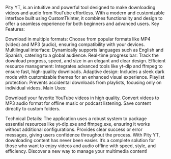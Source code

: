Pity YT, is an intuitive and powerful tool designed to make downloading videos and audio from YouTube effortless. With a modern and customizable interface built using CustomTkinter, it combines functionality and design to offer a seamless experience for both beginners and advanced users.
Key Features:

Download in multiple formats: Choose from popular formats like MP4 (video) and MP3 (audio), ensuring compatibility with your devices.
Multilingual interface: Dynamically supports languages such as English and Spanish, catering to a global audience.
Real-time progress bar: Track the download progress, speed, and size in an elegant and clear design.
Efficient resource management: Integrates advanced tools like yt-dlp and ffmpeg to ensure fast, high-quality downloads.
Adaptive design: Includes a sleek dark mode with customizable themes for an enhanced visual experience.
Playlist protection: Prevents accidental downloads from playlists, focusing only on individual videos.
Main Uses:

Download your favorite YouTube videos in high quality.
Convert videos to MP3 audio format for offline music or podcast listening.
Save content directly to custom folders.

Technical Details:
The application uses a robust system to package essential resources like yt-dlp.exe and ffmpeg.exe, ensuring it works without additional configurations.
Provides clear success or error messages, giving users confidence throughout the process.
With Pity YT, downloading content has never been easier. It’s a complete solution for those who want to enjoy videos and audio offline with speed, style, and efficiency. Discover a new way to manage your multimedia content!
